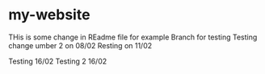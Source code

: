 # my-website

THis is some change in REadme file for example Branch   for testing 
Testing change umber 2 on 08/02
Resting on 11/02

Testing 16/02
Testing 2 16/02
